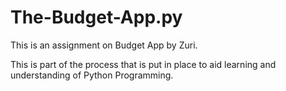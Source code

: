# The-Budget-App.py
This is an assignment on Budget App by Zuri. 

This is part of the process that is put in place to aid learning and understanding of Python Programming.
